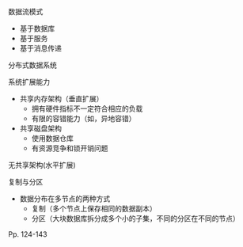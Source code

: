 数据流模式

-   基于数据库
-   基于服务
-   基于消息传递



分布式数据系统



系统扩展能力

-   共享内存架构（垂直扩展）
    -   拥有硬件指标不一定符合相应的负载
    -   有限的容错能力（如，异地容错）
-   共享磁盘架构
    -   使用数据仓库
    -   有资源竞争和锁开销问题



无共享架构(水平扩展)

复制与分区

-   数据分布在多节点的两种方式
    -   复制（多个节点上保存相同的数据副本）
    -   分区（大块数据库拆分成多个小的子集，不同的分区在不同的节点）



Pp. 124-143